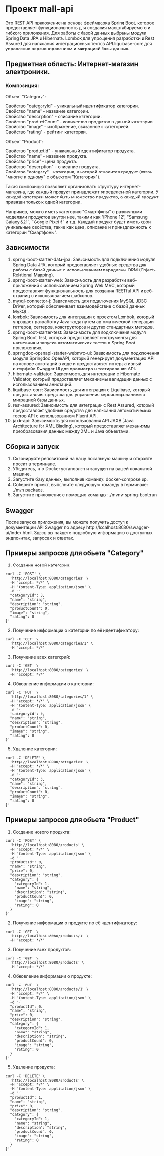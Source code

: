 # Проект mall-api

Это REST API приложение на основе фреймворка Spring Boot, которое 
предоставляет функциональность  для создания масштабируемого и гибкого приложения. 
Для работы с базой данных выбраны модули Spring Data JPA и Hibernate. 
Lombok для упрощения разработки и Rest Assured для написания интеграционных 
тестов API.liquibase-core для управления версионированием и 
миграцией базы данных.

## Предметная область: Интернет-магазин электроники.

### Композиция:  

Объект "Category":

Свойство "categoryId" - уникальный идентификатор категории.  
Свойство "name" - название категории.  
Свойство "description" - описание категории.  
Свойство "productCount" - количество продуктов в данной категории.  
Свойство "image" - изображение, связанное с категорией.  
Свойство "rating" - рейтинг категории.  

Объект "Product":

Свойство "productId" - уникальный идентификатор продукта.  
Свойство "name" - название продукта.  
Свойство "price" - цена продукта.  
Свойство "description" - описание продукта.  
Свойство "category" - категория, к которой относится продукт (связь "многие к одному" с объектом "Категория").  

Такая композиция позволяет организовать структуру интернет-магазина, где каждый продукт принадлежит определенной категории. 
У каждой категории может быть множество продуктов, а каждый продукт привязан только к одной категории.  

Например, можно иметь категорию "Смартфоны" с различными моделями продуктов внутри нее, такими как "iPhone 12", "Samsung Galaxy S21", "Google Pixel 5" и т.д.
Каждый продукт будет иметь свои уникальные свойства, такие как цена, описание и принадлежность к категории "Смартфоны".


## Зависимости

1. spring-boot-starter-data-jpa: Зависимость для подключения модуля Spring Data JPA, который предоставляет удобные средства для работы с базой данных с использованием парадигмы ORM (Object-Relational Mapping).
2. spring-boot-starter-web: Зависимость для разработки веб-приложений с использованием Spring Web MVC, который предоставляет функциональность для создания RESTful API и веб-страниц с использованием шаблонов.
3. mysql-connector-j: Зависимость для подключения MySQL JDBC Driver, который обеспечивает взаимодействие с базой данных MySQL. 
4. lombok: Зависимость для интеграции с проектом Lombok, который упрощает разработку Java-кода путем автоматической генерации геттеров, сеттеров, конструкторов и других стандартных методов. 
5. spring-boot-starter-test: Зависимость для подключения модуля Spring Boot Test, который предоставляет инструменты для написания и запуска автоматических тестов в Spring Boot приложениях. 
6. springdoc-openapi-starter-webmvc-ui: Зависимость для подключения модуля Springdoc OpenAPI, который генерирует документацию API на основе аннотаций в коде и предоставляет интерактивный интерфейс Swagger UI для просмотра и тестирования API. 
7. hibernate-validator: Зависимость для интеграции с Hibernate Validator, который предоставляет механизмы валидации данных с использованием аннотаций. 
8. liquibase-core: Зависимость для интеграции с Liquibase, который предоставляет средства для управления версионированием и миграцией базы данных. 
9. rest-assured: Зависимость для интеграции с Rest Assured, который предоставляет удобные средства для написания автоматических тестов API с использованием Fluent API. 
10. jaxb-api: Зависимость для использования API JAXB (Java Architecture for XML Binding), который предоставляет механизмы преобразования данных между XML и Java объектами.


## Сборка и запуск

1. Склонируйте репозиторий на вашу локальную машину и откройте проект в терминале.
2. Убедитесь, что Docker установлен и запущен на вашей локальной машине.
3. Запустите базу данных, выполнив команду: docker-compose up.
4. Соберите проект, выполните следующую команду в терминале: ./mvn package.
5. Запустите приложение с помощью команды: ./mvnw spring-boot:run

## Swagger
После запуска приложения, вы можете получить доступ к документации API Swagger по адресу 
http://localhost:8080/swagger-ui/index.html. Здесь вы найдете подробную информацию о 
доступных эндпоинтах, запросах и ответах.

## Примеры запросов для обьета "Category"

1. Создание новой категории:
``` 
curl -X 'POST' \
  'http://localhost:8080/categories' \
  -H 'accept: */*' \
  -H 'Content-Type: application/json' \
  -d '{
  "categoryId": 0,
  "name": "string",
  "description": "string",
  "productCount": 0,
  "image": "string",
  "rating": 0
}'
```

2. Получение информации о категории по её идентификатору:
``` 
curl -X 'GET' \
  'http://localhost:8080/categories/1' \
  -H 'accept: */*'
```

3. Получение всех категорий:
``` 
curl -X 'GET' \
  'http://localhost:8080/categories' \
  -H 'accept: */*'
```

4. Обновление информации о категории:
``` 
curl -X 'PUT' \
  'http://localhost:8080/categories/1' \
  -H 'accept: */*' \
  -H 'Content-Type: application/json' \
  -d '{
  "categoryId": 0,
  "name": "string",
  "description": "string",
  "productCount": 0,
  "image": "string",
  "rating": 0
}'
```

5. Удаление категории:
``` 
curl -X 'DELETE' \
  'http://localhost:8080/categories' \
  -H 'accept: */*' \
  -H 'Content-Type: application/json' \
  -d '{
  "categoryId": 3,
  "name": "string",
  "description": "string",
  "productCount": 0,
  "image": "string",
  "rating": 0
}' 
```

## Примеры запросов для обьета "Product"

1. Создание нового продукта:
``` 
curl -X 'POST' \
  'http://localhost:8080/products' \
  -H 'accept: */*' \
  -H 'Content-Type: application/json' \
  -d '{
  "productId": 0,
  "name": "string",
  "price": 0,
  "description": "string",
  "category": {
    "categoryId": 1,
    "name": "string",
    "description": "string",
    "productCount": 0,
    "image": "string",
    "rating": 0
  }
}'
```

2. Получение информации о продукте по её идентификатору:
``` 
curl -X 'GET' \
  'http://localhost:8080/products/1' \
  -H 'accept: */*'
```

3. Получение всех продуктов:
``` 
curl -X 'GET' \
  'http://localhost:8080/products' \
  -H 'accept: */*'
```

4. Обновление информации о продукте:
``` 
curl -X 'PUT' \
  'http://localhost:8080/products/1' \
  -H 'accept: */*' \
  -H 'Content-Type: application/json' \
  -d '{
  "productId": 0,
  "name": "string",
  "price": 0,
  "description": "string",
  "category": {
    "categoryId": 1,
    "name": "string",
    "description": "string",
    "productCount": 0,
    "image": "string",
    "rating": 0
  }
}'
```

5. Удаление продукта:
``` 
curl -X 'DELETE' \
  'http://localhost:8080/products' \
  -H 'accept: */*' \
  -H 'Content-Type: application/json' \
  -d '{
  "productId": 1,
  "name": "string",
  "price": 0,
  "description": "string",
  "category": {
    "categoryId": 1,
    "name": "string",
    "description": "string",
    "productCount": 0,
    "image": "string",
    "rating": 0
  }
}' 
```



